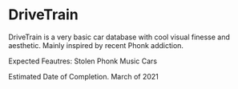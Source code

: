 # DriveTrain
DriveTrain is a very basic car database with cool visual finesse and aesthetic.
Mainly inspired by recent Phonk addiction.

Expected Feautres:
Stolen Phonk Music
Cars

Estimated Date of Completion. March of 2021
